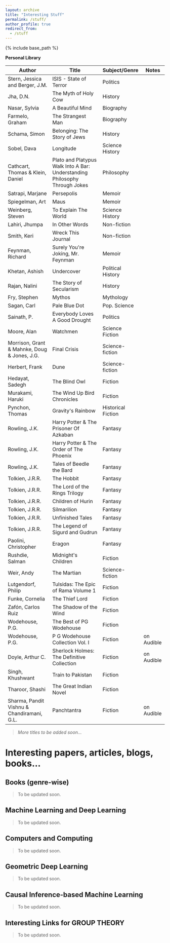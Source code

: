 ```yaml
---
layout: archive
title: "Interesting Stuff"
permalink: /stuff/
author_profile: true
redirect_from:
  - /stuff
---
```


{% include base_path %}


**Personal Library**
 
| Author | Title | Subject/Genre | Notes |
| ----------- | ----------- | ----------- | ----------- |
| Stern, Jessica and Berger, J.M. | ISIS - State of Terror | Politics |  |
| Jha, D.N. | The Myth of Holy Cow | History |  |
| Nasar, Sylvia | A Beautiful Mind | Biography |  |
| Farmelo, Graham | The Strangest Man | Biography |  |
| Schama, Simon | Belonging: The Story of Jews | History |  |
| Sobel, Dava | Longitude | Science History |  |
| Cathcart, Thomas & Klein, Daniel | Plato and Platypus Walk Into A Bar: Understanding Philosophy Through Jokes | Philosophy |  |
| Satrapi, Marjane | Persepolis | Memoir |  |
| Spiegelman, Art | Maus | Memoir |  |
| Weinberg, Steven | To Explain The World | Science History |  |
| Lahiri, Jhumpa | In Other Words | Non-fiction |  |
| Smith, Keri | Wreck This Journal | Non-fiction |  |
| Feynman, Richard | Surely You're Joking, Mr. Feynman | Memoir |  |
| Khetan, Ashish | Undercover | Political History |  |
| Rajan, Nalini | The Story of Secularism | History |  |
| Fry, Stephen | Mythos | Mythology |  |
| Sagan, Carl | Pale Blue Dot | Pop. Science |  |
| Sainath, P. | Everybody Loves A Good Drought | Politics |  |
| Moore, Alan | Watchmen | Science Fiction |  |
| Morrison, Grant & Mahnke, Doug & Jones, J.G. | Final Crisis | Science-fiction |  |
| Herbert, Frank | Dune | Science-fiction |  |
| Hedayat, Sadegh | The Blind Owl | Fiction |  |
| Murakami, Haruki | The Wind Up Bird Chronicles | Fiction |  | 
| Pynchon, Thomas | Gravity's Rainbow | Historical Fiction |  |
| Rowling, J.K. | Harry Potter & The Prisoner Of Azkaban | Fantasy |  |
| Rowling, J.K. | Harry Potter & The Order of The Phoenix | Fantasy |  |
| Rowling, J.K. | Tales of Beedle the Bard | Fantasy |  |
| Tolkien, J.R.R. | The Hobbit | Fantasy |  |
| Tolkien, J.R.R. | The Lord of the Rings Trilogy | Fantasy |  |
| Tolkien, J.R.R. | Children of Hurin | Fantasy |  |
| Tolkien, J.R.R. | Silmarilion | Fantasy |  |
| Tolkien, J.R.R. | Unfinished Tales | Fantasy |  | 
| Tolkien, J.R.R. | The Legend of Sigurd and Gudrun | Fantasy |  |
| Paolini, Christopher | Eragon | Fantasy |  | 
| Rushdie, Salman | Midnight's Children | Fiction |  | 
| Weir, Andy | The Martian | Science-fiction |  |
| Lutgendorf, Philip | Tulsidas: The Epic of Rama Volume 1 | Fiction |  | 
| Funke, Cornelia | The Thief Lord | Fiction |  | 
| Zafón, Carlos Ruiz | The Shadow of the Wind | Fiction |  |
| Wodehouse, P.G. | The Best of PG Wodehouse | Fiction |  |
| Wodehouse, P.G. | P G Wodehouse Collection Vol. I | Fiction | on Audible |
| Doyle, Arthur C. | Sherlock Holmes: The Definitive Collection | Fiction | on Audible | 
| Singh, Khushwant | Train to Pakistan | Fiction |  |
| Tharoor, Shashi | The Great Indian Novel | Fiction |  |
| Sharma, Pandit Vishnu & Chandiramani, G.L. | Panchtantra | Fiction | on Audible |

> _More titles to be added soon..._


# Interesting papers, articles, blogs, books...

## Books (genre-wise)

> To be updated soon.

## Machine Learning and Deep Learning 

> To be updated soon.

## Computers and Computing

> To be updated soon.

## Geometric Deep Learning

> To be updated soon.

## Causal Inference-based Machine Learning

> To be updated soon.


## Interesting Links for GROUP THEORY

> To be updated soon.



<!---
List of Books I own (/used to)

Academic
Analysis-I by Tao (with me)
Principles of Quantum Mechanics by R Shankar (with me)
BM Sharma - Optics, Mechanis I (with me)
Quantum Mechanics by J Sakurai (with me)
Lectures on Quantum Mechanics by Dirac (with me)
Intro to algorithms by T. Cormen (with me)
Power systems switchgear & protection (missing/left it somewhere deliberately)
Sadiku - Electrical Circuits (Missing/I left in Jamnagar)
Arfken & Weber - maths for scientists and engineers (missing)
A first book of Quantum field theory by A. Lahiri (missing)
Complex Variables (Cambridge) - Fokas and Albowitz (missing)
Classical Mechanics - PS Joag, NC Rana (Missing)
PRINCIPLES OF MATHEMATICAL Analysis - Rudin (with me)
Electrodynamics by J D Jackson (lost)
Signals and Systems by Oppenheim - with me
Data structures and algorithms in C - Mark Weiss (with me)
Understanding Machine Learning : From Theory to Algorithms (with me)
Matrix Analysis by Horn & Johnson (with me)
Analysis by It's History by E. Hairer & G. Wanner (with me, photocopy)
Mathematical Analysis (Functions of one variable) by Mariano Giaquinta & Giuseppe Modica - (with me, photocopy)
The Cauchy-Schwarz Masterclass by J. Michael Steele (with me)


Popular/Recreational Science
Six easy pieces by R Feynman (with me)
Skywatching (Fog City Press) (with me)
Feynman's Tips on Physics (with me)
What if? XKCD (with me)
The changing universe Big bang and after (new horizons publications) (with me)
The Magical Maze by Ian Stewart (with me)
Ruler & Compass by Andrew Sutton (with me) - Wooden Books Publication Series
Questions and Problems in School Physics by I.Tarasov and A. Tarasova (with me)
Mathematical Circles (Russian Experience) - lost
Does God Play Dice by Ian Stewart (with me)
Game, Set And Math by Ian Stewart (with me)
Things to make and do in the fourth dimension by Matt Parker (with me)
Through Two Doors at Once by Anil Ananthaswamy (with me)
Mathematics Magic & Mystery by Martin Gardner (with me)
The Nothing That Is Zero: A Natural History Of Zero by Robert Kaplan (with me)
One, Two, Three,... Infinity by George Gamow (with me)
The Creation Of The Universe by George Gamow (with me)
The Descent of Man by Charles Darwin (with me)
Short history of nearly everything (I have)
Feynman's Tips on Physics (I have)
For the Love of Physics by Walter Lewin (with me)
Science for everyone: Nature of Magnetism (with me)
relativity - the special and general theory by A Einstein (with me)
The Strange Theory of the Quantum by Banesh Hoffman (with me)
How To Solve It by George Polya (with me)
Problems in Physics by S. S. Krotov (Science for Everyone series) (with me)
What is Life? By Schrödinger (with me)
The Mathematical Mechanic by Mark Levi (with me)
Quantum Revolution I: The Breakthrough by G Venkatraman (with me)
Why Are Things The Way They Are? By G Venkatraman (with me)



Miscellaneous
Kaplan GRE book (with me, at home)
Princeton GRE Prep (with me)

-->
